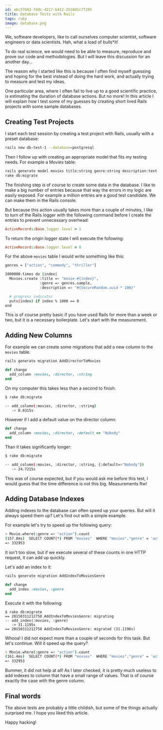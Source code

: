 ```yaml
---
id: abc57683-7ddc-4217-b412-2510d1c7f295
title: Database Tests with Rails
tags: ruby
image: database.png
---
```


We, software developers, like to call ourselves computer scientist,
software engineers or data scientists. Hah, what a load of bulls*it!

To do real science, we would need to be able to measure, reproduce and
prove our code and methodologies. But I will leave this discussion for
an another day...

The reason why I started like this is because I often find
myself guessing and hoping for the best instead of doing the hard work,
and actually trying to measure and test my ideas.

One particular area, where I often fail to live up to a good scientific
practice, is estimating the duration of database actions. But no more!
In this article I will explain how I test some of my guesses by
creating short lived Rails projects with some sample databases.

## Creating Test Projects

I start each test session by creating a test project with Rails,
usually with a preset database:

``` sh
rails new db-test-1 --database=postgresql
```

Then I follow up with creating an appropriate model that fits my
testing needs. For example a Movies table:

``` sh
rails generate model movies title:string genre:string description:text
rake db:migrate
```

The finishing step is of course to create some data in the database.
I like to make a big number of entries because that way the errors
in my logic are easily exposed. For example a million entries are
a good test candidate. We can make them in the Rails console.

But because this action usually takes more than a couple of minutes,
I like to turn of the Rails logger with the following command before
I create the entries to prevent unnecessary overhead:

``` rb
ActiveRecord::Base.logger.level = 1
```

To return the origin logger state I will execute the following:

``` rb
ActiveRecord::Base.logger.level = 0
```

For the above `movies` table I would write something like this:

``` sh
genres = ["action", "commedy", "thriller"]

1000000.times do |index|
  Movies.create :title => "movie-#{index}",
                :genre => genres.sample,
                :description => "#{SecureRandom.uuid * 100}"

  # progress indicator
  puts(index) if index % 1000 == 0
end
```

This is of course pretty basic if you have used Rails for more
than a week or two, but it is a necessary boilerplate. Let's 
start with the measurement.

## Adding New Columns

For example we can create some migrations that add a new column to
the `movies` table.

``` sh
rails generate migration AddDirectorToMovies
```

``` ruby
def change
  add_column :movies, :director, :string
end
```

On my computer this takes less than a second to finish.

``` sh
$ rake db:migrate

-- add_column(:movies, :director, :string)
   -> 0.0315s
```

However if I add a default value on the director column:

``` ruby
def change
  add_column :movies, :director, :default => "Nobody"
end
```

Than it takes significantly longer:

``` sh
$ rake db:migrate

-- add_column(:movies, :director, :string, {:default=>"Nobody"})
   -> 24.7215s
```

This was of course expected, but if you would ask me before
this test, I would guess that the time difference is not this
big. Measurements ftw!

## Adding Database Indexes

Adding indexes to the database can often speed up your queries.
But will it always speed them up? Let's find out with a simple
example.

For example let's try to speed up the following query:

``` sh
> Movie.where(:genre => "action").count
(157.8ms)  SELECT COUNT(*) FROM "movies"  WHERE "movies"."genre" = 'action'
=> 332953
```

It isn't too slow, but if we execute several of these counts in
one HTTP request, it can add up quickly.

Let's add an index to it:

``` sh
rails generate migration AddIndexToMoviesGenre
```

``` ruby
def change
  add_index :movies, :genre 
end
```

Execute it with the following:

```
$ rake db:migrate
== 20150311212758 AddIndexToMoviesGenre: migrating 
-- add_index(:movies, :genre)
   -> 31.1195s
== 20150311212758 AddIndexToMoviesGenre: migrated (31.1196s)
```

Whooa! I did not expect more than a couple of seconds for this
task. But let's continue. Will it speed up the query?

``` sh
> Movie.where(:genre => "action").count
(161.4ms)  SELECT COUNT(*) FROM "movies"  WHERE "movies"."genre" = 'action'
=> 332953
```

Bummer, it did not help at all! As I later checked, it is pretty
much useless to add indexes to column that have a small range of
values. That is of course exactly the case with the genre column.

## Final words

The above tests are probably a little childish, but some of the
things actually surprised me. I hope you liked this article.

Happy hacking!
